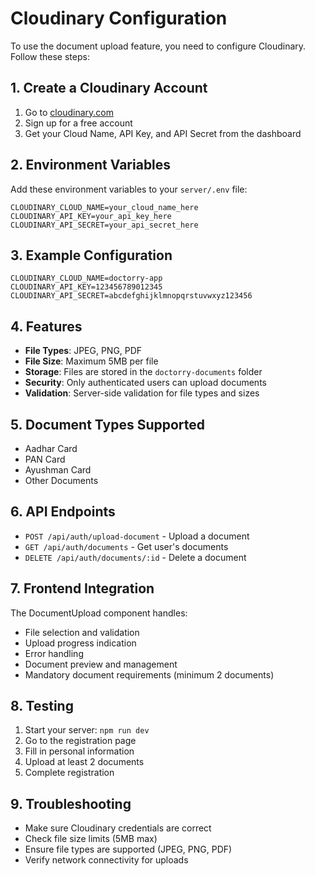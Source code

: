 # Cloudinary Configuration

To use the document upload feature, you need to configure Cloudinary. Follow these steps:

## 1. Create a Cloudinary Account
1. Go to [cloudinary.com](https://cloudinary.com)
2. Sign up for a free account
3. Get your Cloud Name, API Key, and API Secret from the dashboard

## 2. Environment Variables
Add these environment variables to your `server/.env` file:

```env
CLOUDINARY_CLOUD_NAME=your_cloud_name_here
CLOUDINARY_API_KEY=your_api_key_here
CLOUDINARY_API_SECRET=your_api_secret_here
```

## 3. Example Configuration
```env
CLOUDINARY_CLOUD_NAME=doctorry-app
CLOUDINARY_API_KEY=123456789012345
CLOUDINARY_API_SECRET=abcdefghijklmnopqrstuvwxyz123456
```

## 4. Features
- **File Types**: JPEG, PNG, PDF
- **File Size**: Maximum 5MB per file
- **Storage**: Files are stored in the `doctorry-documents` folder
- **Security**: Only authenticated users can upload documents
- **Validation**: Server-side validation for file types and sizes

## 5. Document Types Supported
- Aadhar Card
- PAN Card  
- Ayushman Card
- Other Documents

## 6. API Endpoints
- `POST /api/auth/upload-document` - Upload a document
- `GET /api/auth/documents` - Get user's documents
- `DELETE /api/auth/documents/:id` - Delete a document

## 7. Frontend Integration
The DocumentUpload component handles:
- File selection and validation
- Upload progress indication
- Error handling
- Document preview and management
- Mandatory document requirements (minimum 2 documents)

## 8. Testing
1. Start your server: `npm run dev`
2. Go to the registration page
3. Fill in personal information
4. Upload at least 2 documents
5. Complete registration

## 9. Troubleshooting
- Make sure Cloudinary credentials are correct
- Check file size limits (5MB max)
- Ensure file types are supported (JPEG, PNG, PDF)
- Verify network connectivity for uploads

